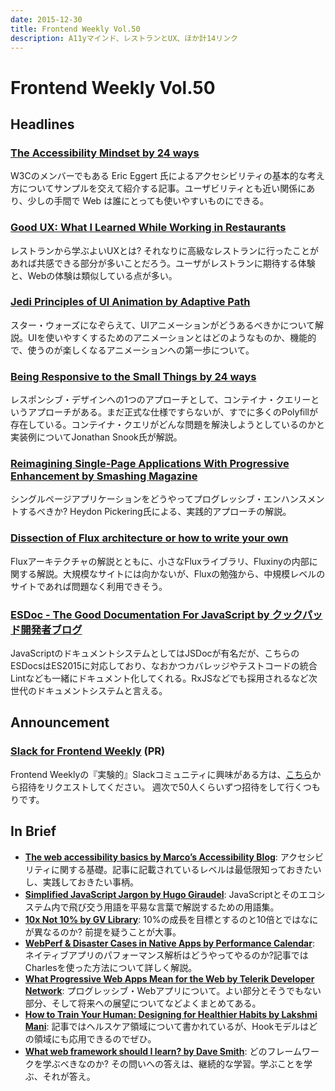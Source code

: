 ```yaml
---
date: 2015-12-30
title: Frontend Weekly Vol.50
description: A11yマインド、レストランとUX、ほか計14リンク
---
```


# Frontend Weekly Vol.50

## Headlines

### [The Accessibility Mindset by 24 ways](https://24ways.org/2015/the-accessibility-mindset/)

W3Cのメンバーでもある Eric Eggert 氏によるアクセシビリティの基本的な考え方についてサンプルを交えて紹介する記事。ユーザビリティとも近い関係にあり、少しの手間で Web は誰にとっても使いやすいものにできる。

### [Good UX: What I Learned While Working in Restaurants](https://www.nngroup.com/articles/ux-learn-in-restaurants/)

レストランから学ぶよいUXとは? それなりに高級なレストランに行ったことがあれば共感できる部分が多いことだろう。ユーザがレストランに期待する体験と、Webの体験は類似している点が多い。

### [Jedi Principles of UI Animation by Adaptive Path](http://adaptivepath.org/ideas/jedi-principles-of-ui-animation/)

スター・ウォーズになぞらえて、UIアニメーションがどうあるべきかについて解説。UIを使いやすくするためのアニメーションとはどのようなものか、機能的で、使うのが楽しくなるアニメーションへの第一歩について。

### [Being Responsive to the Small Things by 24 ways](https://24ways.org/2015/being-responsive-to-the-small-things/)

レスポンシブ・デザインへの1つのアプローチとして、コンテイナ・クエリーというアプローチがある。まだ正式な仕様ですらないが、すでに多くのPolyfillが存在している。コンテイナ・クエリがどんな問題を解決しようとしているのかと実装例についてJonathan Snook氏が解説。

### [Reimagining Single-Page Applications With Progressive Enhancement by Smashing Magazine](http://www.smashingmagazine.com/2015/12/reimagining-single-page-applications-progressive-enhancement/)

シングルページアプリケーションをどうやってプログレッシブ・エンハンスメントするべきか? Heydon Pickering氏による、実践的アプローチの解説。

### [Dissection of Flux architecture or how to write your own](http://krasimirtsonev.com/blog/article/dissection-of-flux-architecture-or-how-to-write-your-own-react)

Fluxアーキテクチャの解説とともに、小さなFluxライブラリ、Fluxinyの内部に関する解説。大規模なサイトには向かないが、Fluxの勉強から、中規模レベルのサイトであれば問題なく利用できそう。

### [ESDoc - The Good Documentation For JavaScript by クックパッド開発者ブログ](http://techlife.cookpad.com/entry/2015/12/22/100000)

JavaScriptのドキュメントシステムとしてはJSDocが有名だが、こちらのESDocsはES2015に対応しており、なおかつカバレッジやテストコードの統合Lintなども一緒にドキュメント化してくれる。RxJSなどでも採用されるなど次世代のドキュメントシステムと言える。

## Announcement

### [Slack for Frontend Weekly](https://studiomohawk.typeform.com/to/Kj8Gaj) (PR)

Frontend Weeklyの『実験的』Slackコミュニティに興味がある方は、[こちら](https://studiomohawk.typeform.com/to/Kj8Gaj)から招待をリクエストしてください。 週次で50人くらいずつ招待をして行くつもりです。

## In Brief

- [**The web accessibility basics by Marco’s Accessibility Blog**](https://www.marcozehe.de/2015/12/14/the-web-accessibility-basics/): アクセシビリティに関する基礎。記事に記載されているレベルは最低限知っておきたいし、実践しておきたい事柄。
- [**Simplified JavaScript Jargon by Hugo Giraudel**](https://github.com/HugoGiraudel/SJSJ): JavaScriptとそのエコシステム内で飛び交う用語を平易な言葉で解説するための用語集。
- [**10x Not 10% by GV Library**](https://library.gv.com/10x-not-10-34ba4eb91130): 10%の成長を目標とするのと10倍とではなにが異なるのか? 前提を疑うことが大事。
- [**WebPerf & Disaster Cases in Native Apps by Performance Calendar**](http://calendar.perfplanet.com/2015/webperf-disaster-cases-in-native-apps/): ネイティブアプリのパフォーマンス解析はどうやってやるのか?記事ではCharlesを使った方法について詳しく解説。
- [**What Progressive Web Apps Mean for the Web by Telerik Developer Network**](http://developer.telerik.com/featured/what-progressive-web-apps-mean-for-the-web/): プログレッシブ・Webアプリについて。よい部分とそうでもない部分、そして将来への展望についてなどよくまとめてある。
- [**How to Train Your Human: Designing for Healthier Habits by Lakshmi Mani**](https://medium.com/@lakshmoo/how-to-train-your-human-using-design-to-help-users-form-healthy-habits-40e889e9b23e): 記事ではヘルスケア領域について書かれているが、Hookモデルはどの領域にも応用できるのでぜひ。
- [**What web framework should I learn? by Dave Smith**](https://medium.com/@djsmith42/what-web-framework-should-i-learn-a9285925ca1f): どのフレームワークを学ぶべきなのか? その問いへの答えは、継続的な学習。学ぶことを学ぶ、それが答え。
